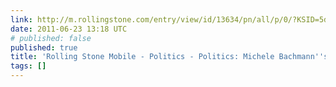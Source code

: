 ```yaml
---
link: http://m.rollingstone.com/entry/view/id/13634/pn/all/p/0/?KSID=5ddc01e70d4143be3b3cdb71fdc28d5f
date: 2011-06-23 13:18 UTC
# published: false
published: true
title: 'Rolling Stone Mobile - Politics - Politics: Michele Bachmann''s Holy War'
tags: []
---
```



